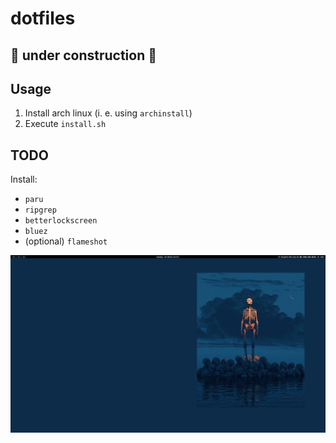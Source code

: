 # dotfiles 
## :construction: under construction :construction:

## Usage

1. Install arch linux (i. e. using `archinstall`)
2. Execute `install.sh`

## TODO

Install:
* `paru`
* `ripgrep`
* `betterlockscreen`
* `bluez`
* (optional) `flameshot`

![screenshot plain desktop](screenshots/2025-03-23_13-58.png "Screenshot plain desktop")